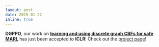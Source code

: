 ```yaml
---
layout: post
date: 2025-01-22
inline: true
---
```


**DGPPO**, our work on <strong>[learning and using discrete graph CBFs for safe MARL](https://openreview.net/pdf?id=1X1R7P6yzt)</strong>
has just been accepted to **ICLR**!
Check out the [project page](https://mit-realm.github.io/dgppo)!
